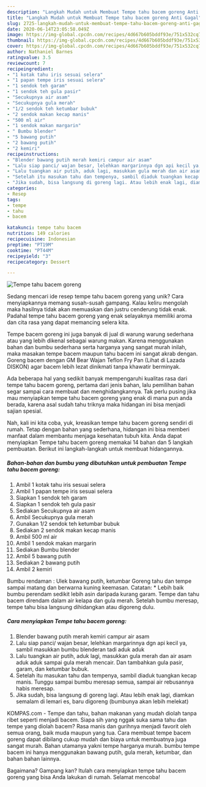 ```yaml
---
description: "Langkah Mudah untuk Membuat Tempe tahu bacem goreng Anti Gagal"
title: "Langkah Mudah untuk Membuat Tempe tahu bacem goreng Anti Gagal"
slug: 2725-langkah-mudah-untuk-membuat-tempe-tahu-bacem-goreng-anti-gagal
date: 2020-06-14T23:05:58.049Z
image: https://img-global.cpcdn.com/recipes/4d667b605bddf93e/751x532cq70/tempe-tahu-bacem-goreng-foto-resep-utama.jpg
thumbnail: https://img-global.cpcdn.com/recipes/4d667b605bddf93e/751x532cq70/tempe-tahu-bacem-goreng-foto-resep-utama.jpg
cover: https://img-global.cpcdn.com/recipes/4d667b605bddf93e/751x532cq70/tempe-tahu-bacem-goreng-foto-resep-utama.jpg
author: Nathaniel Barnes
ratingvalue: 3.5
reviewcount: 7
recipeingredient:
- "1 kotak tahu iris sesuai selera"
- "1 papan tempe iris sesuai selera"
- "1 sendok teh garam"
- "1 sendok teh gula pasir"
- "Secukupnya air asam"
- "Secukupnya gula merah"
- "1/2 sendok teh ketumbar bubuk"
- "2 sendok makan kecap manis"
- "500 ml air"
- "1 sendok makan margarin"
- " Bumbu blender"
- "5 bawang putih"
- "2 bawang putih"
- "2 kemiri"
recipeinstructions:
- "Blender bawang putih merah kemiri campur air asam"
- "Lalu siap panci/ wajan besar, lelehkan margarinnya dgn api kecil ya, sambil masukkan bumbu blenderan tadi aduk aduk"
- "Lalu tuangkan air putih, aduk lagi, masukkan gula merah dan air asam aduk aduk sampai gula merah mencair. Dan tambahkan gula pasir, garam, dan ketumbar bubuk."
- "Setelah itu masukan tahu dan tempenya, sambil diaduk tuangkan kecap manis. Tunggu sampai bumbu meresap semua, sampai air rebusannya habis meresap."
- "Jika sudah, bisa langsung di goreng lagi. Atau lebih enak lagi, diamkan semalam di lemari es, baru digoreng (bumbunya akan lebih melekat)"
categories:
- Resep
tags:
- tempe
- tahu
- bacem

katakunci: tempe tahu bacem 
nutrition: 149 calories
recipecuisine: Indonesian
preptime: "PT19M"
cooktime: "PT44M"
recipeyield: "3"
recipecategory: Dessert

---
```



![Tempe tahu bacem goreng](https://img-global.cpcdn.com/recipes/4d667b605bddf93e/751x532cq70/tempe-tahu-bacem-goreng-foto-resep-utama.jpg)

Sedang mencari ide resep tempe tahu bacem goreng yang unik? Cara menyiapkannya memang susah-susah gampang. Kalau keliru mengolah maka hasilnya tidak akan memuaskan dan justru cenderung tidak enak. Padahal tempe tahu bacem goreng yang enak selayaknya memiliki aroma dan cita rasa yang dapat memancing selera kita.

Tempe bacem goreng ini juga banyak di jual di warung warung sederhana atau yang lebih dikenal sebagai warung makan. Karena menggunakan bahan dan bumbu sederhana serta harganya yang sangat murah inilah, maka masakan tempe bacem maupun tahu bacem ini sangat akrab dengan. Goreng bacem dengan GM Bear Wajan Teflon Fry Pan (Lihat di Lazada DISKON) agar bacem lebih lezat dinikmati tanpa khawatir berminyak.

Ada beberapa hal yang sedikit banyak mempengaruhi kualitas rasa dari tempe tahu bacem goreng, pertama dari jenis bahan, lalu pemilihan bahan segar sampai cara membuat dan menghidangkannya. Tak perlu pusing jika mau menyiapkan tempe tahu bacem goreng yang enak di mana pun anda berada, karena asal sudah tahu triknya maka hidangan ini bisa menjadi sajian spesial.


Nah, kali ini kita coba, yuk, kreasikan tempe tahu bacem goreng sendiri di rumah. Tetap dengan bahan yang sederhana, hidangan ini bisa memberi manfaat dalam membantu menjaga kesehatan tubuh kita. Anda dapat menyiapkan Tempe tahu bacem goreng memakai 14 bahan dan 5 langkah pembuatan. Berikut ini langkah-langkah untuk membuat hidangannya.

<!--inarticleads1-->

##### Bahan-bahan dan bumbu yang dibutuhkan untuk pembuatan Tempe tahu bacem goreng:

1. Ambil 1 kotak tahu iris sesuai selera
1. Ambil 1 papan tempe iris sesuai selera
1. Siapkan 1 sendok teh garam
1. Siapkan 1 sendok teh gula pasir
1. Sediakan Secukupnya air asam
1. Ambil Secukupnya gula merah
1. Gunakan 1/2 sendok teh ketumbar bubuk
1. Sediakan 2 sendok makan kecap manis
1. Ambil 500 ml air
1. Ambil 1 sendok makan margarin
1. Sediakan  Bumbu blender
1. Ambil 5 bawang putih
1. Sediakan 2 bawang putih
1. Ambil 2 kemiri


Bumbu rendaman : Ulek bawang putih, ketumbar Goreng tahu dan tempe sampai matang dan berwarna kuning keemasan. Catatan: * Lebih baik bumbu perendam sedikit lebih asin daripada kurang garam. Tempe dan tahu bacem direndam dalam air kelapa dan gula merah. Setelah bumbu meresap, tempe tahu bisa langsung dihidangkan atau digoreng dulu. 

<!--inarticleads2-->

##### Cara menyiapkan Tempe tahu bacem goreng:

1. Blender bawang putih merah kemiri campur air asam
1. Lalu siap panci/ wajan besar, lelehkan margarinnya dgn api kecil ya, sambil masukkan bumbu blenderan tadi aduk aduk
1. Lalu tuangkan air putih, aduk lagi, masukkan gula merah dan air asam aduk aduk sampai gula merah mencair. Dan tambahkan gula pasir, garam, dan ketumbar bubuk.
1. Setelah itu masukan tahu dan tempenya, sambil diaduk tuangkan kecap manis. Tunggu sampai bumbu meresap semua, sampai air rebusannya habis meresap.
1. Jika sudah, bisa langsung di goreng lagi. Atau lebih enak lagi, diamkan semalam di lemari es, baru digoreng (bumbunya akan lebih melekat)


KOMPAS.com - Tempe dan tahu, bahan makanan yang mudah diolah tanpa ribet seperti menjadi bacem. Siapa sih yang nggak suka sama tahu dan tempe yang diolah bacem? Rasa manis dan gurihnya menjadi favorit oleh semua orang, baik muda maupun yang tua. Cara membuat tempe bacem goreng dapat dibilang cukup mudah dan biaya untuk membuatnya juga sangat murah. Bahan utamanya yakni tempe harganya murah. bumbu tempe bacem ini hanya menggunakan bawang putih, gula merah, ketumbar, dan bahan bahan lainnya. 

Bagaimana? Gampang kan? Itulah cara menyiapkan tempe tahu bacem goreng yang bisa Anda lakukan di rumah. Selamat mencoba!
